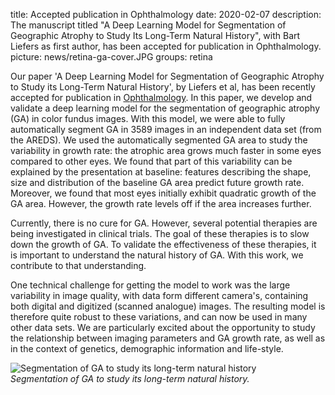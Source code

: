 title: Accepted publication in Ophthalmology
date: 2020-02-07
description: The manuscript titled "A Deep Learning Model for Segmentation of Geographic Atrophy to Study Its Long-Term Natural History", with Bart Liefers as first author, has been accepted for publication in Ophthalmology. 
picture: news/retina-ga-cover.JPG
groups: retina

Our paper 'A Deep Learning Model for Segmentation of Geographic Atrophy to Study its Long-Term Natural History', by Liefers et al, has been recently accepted for publication in <a href="https://www.aaojournal.org/">Ophthalmology</a>. In this paper, we develop and validate a deep learning model for the segmentation of geographic atrophy (GA) in color fundus images. With this model, we were able to fully automatically segment GA in 3589 images in an independent data set (from the AREDS). We used the automatically segmented GA area to study the variability in growth rate: the atrophic area grows much faster in some eyes compared to other eyes. We found that part of this variability can be explained by the presentation at baseline: features describing the shape, size and distribution of the baseline GA area predict future growth rate. Moreover, we found that most eyes initially exhibit quadratic growth of the GA area. However, the growth rate levels off if the area increases further. 

Currently, there is no cure for GA. However, several potential therapies are being investigated in clinical trials. The goal of these therapies is to slow down the growth of GA. To validate the effectiveness of these therapies, it is important to understand the natural history of GA. With this work, we contribute to that understanding.

One technical challenge for getting the model to work was the large variability in image quality, with data form different camera's, containing both digital and digitized (scanned analogue) images. The resulting model is therefore quite robust to these variations, and can now be used in many other data sets. We are particularly excited about the opportunity to study the relationship between imaging parameters and GA growth rate, as well as in the context of genetics, demographic information and life-style.

![Segmentation of GA to study its long-term natural history]({static}/images/news/retina-ga-content.JPG)
<br>
<i>Segmentation of GA to study its long-term natural history.</i>
